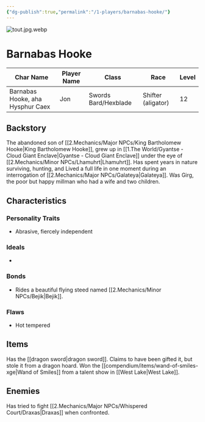 ```yaml
---
{"dg-publish":true,"permalink":"/1-players/barnabas-hooke/"}
---
```


![tout.jpg.webp](/img/user/Z.Assets/tout.jpg.webp)
# Barnabas Hooke

| Char Name                        | Player Name | Class                | Race               | Level |
| -------------------------------- | ----------- | -------------------- | ------------------ | ----- |
| Barnabas Hooke, aha Hysphur Caex | Jon         | Swords Bard/Hexblade | Shifter (aligator) | 12    |

## Backstory
The abandoned son of [[2.Mechanics/Major NPCs/King Bartholomew Hooke\|King Bartholomew Hooke]], grew up in [[1.The World/Gyantse - Cloud Giant Enclave\|Gyantse - Cloud Giant Enclave]] under the eye of [[2.Mechanics/Minor NPCs/Lhamuhrt\|Lhamuhrt]].
Has spent years in nature surviving, hunting, and 
Lived a full life in one moment during an interrogation of [[2.Mechanics/Major NPCs/Galateya\|Galateya]].
	Was Girg, the poor but happy millman who had a wife and two children.

## Characteristics

### Personality Traits

- Abrasive, fiercely independent

### Ideals

- 

### Bonds

- Rides a beautiful flying steed named [[2.Mechanics/Minor NPCs/Bejik\|Bejik]].

### Flaws
- Hot tempered 
## Items
Has the [[dragon sword\|dragon sword]]. Claims to have been gifted it, but stole it from a dragon hoard.
Won the [[compendium/items/wand-of-smiles-xge\|Wand of Smiles]] from a talent show in [[West Lake\|West Lake]].

## Enemies

Has tried to fight [[2.Mechanics/Major NPCs/Whispered Court/Draxas\|Draxas]] when confronted.